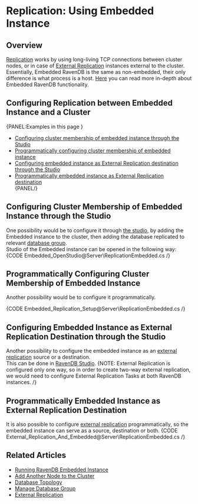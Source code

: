 # Replication: Using Embedded Instance

## Overview
[Replication](../../../server/clustering/replication/replication) works by using long-living TCP connections between cluster nodes, or in case of [External Replication](../../../server/ongoing-tasks/external-replication) instances external to the cluster. 
Essentially, Embedded RavenDB is the same as non-embedded, their only difference is what process is a host. [Here](../../../server/embedded) you can read more in-depth about Embedded RavenDB functionality.

## Configuring Replication between Embedded Instance and a Cluster
{PANEL:Examples in this page }
  * [Configuring cluster membership of embedded instance through the Studio](../../../server/clustering/replication/replication-and-embedded-instance#configuring-cluster-membership-of-embedded-instance-through-the-studio)  
  * [Programmatically configuring cluster membership of embedded instance](../../../server/clustering/replication/replication-and-embedded-instance#programmatically-configuring-cluster-membership-of-embedded-instance)  
  * [Configuring embedded instance as External Replication destination through the Studio](../../../server/clustering/replication/replication-and-embedded-instance#configuring-embedded-instance-as-external-replication-destination-through-the-studio)  
  * [Programmatically embedded instance as External Replication destination](../../../server/clustering/replication/replication-and-embedded-instance#programmatically-embedded-instance-as-external-replication-destination)  
{PANEL/}


## Configuring Cluster Membership of Embedded Instance through the Studio
One possibility would be to configure it through [the studio](../../../studio/server/cluster/add-node-to-cluster#add-another-node-to-the-cluster), by adding the Embedded instance to the cluster, then adding the database replicated to relevant [database group](../../../server/clustering/distribution/distributed-database).  
Studio of the Embedded instance can be opened in the following way:
{CODE Embedded_OpenStudio@Server\ReplicationEmbedded.cs /}

## Programmatically Configuring Cluster Membership of Embedded Instance
Another possibility would be to configure it programmatically.

{CODE Embedded_Replication_Setup@Server\ReplicationEmbedded.cs /}

## Configuring Embedded Instance as External Replication Destination through the Studio
Another possibility to configure the embedded instance as an [external replication](../../../server/ongoing-tasks/external-replication) source or a destination.  
This can be done in [RavenDB Studio](../../../studio/database/tasks/ongoing-tasks/external-replication-task).
{NOTE: External Replication is configured only one way, so in order to create two-way external replication, we would need to configure External Replication Tasks at both RavenDB instances. /}

## Programmatically Embedded Instance as External Replication Destination
It is also possible to configure [external replication](../../../server/ongoing-tasks/external-replication) programmatically, so the embedded instance can serve as a source, destination or both.
{CODE External_Replication_And_Embedded@Server\ReplicationEmbedded.cs /}

## Related Articles
  * [Running RavenDB Embedded Instance](../../../server/embedded)
  * [Add Another Node to the Cluster](../../../studio/server/cluster/add-node-to-cluster#add-another-node-to-the-cluster)  
  * [Database Topology](../../../server/clustering/distribution/distributed-database#database-topology)  
  * [Manage Database Group](../../../studio/database/settings/manage-database-group)  
  * [External Replication](../../../server/ongoing-tasks/external-replication)
